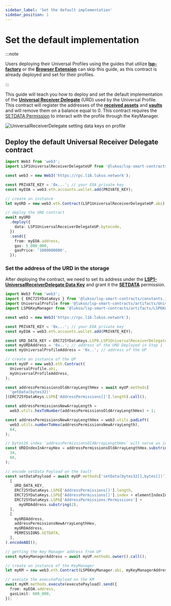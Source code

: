 ```yaml
---
sidebar_label: 'Set the default implementation'
sidebar_position: 1
---
```


# Set the default implementation

:::note

Users deploying their Universal Profiles using the guides that utilize **[lsp-factory](../universal-profile/create-profile.md)** or the **[Browser Extension](../browser-extension/create-a-universal-profile.md)** can skip this guide, as this contract is already deployed and set for their profiles.

:::

This guide will teach you how to deploy and set the default implementation of the **[Universal Receiver Delegate](../../standards/smart-contracts/lsp1-universal-receiver-delegate-up.md)** (URD) used by the Universal Profile. This contract will register the addresses of the **[received assets](../../standards/universal-profile/lsp5-received-assets.md)** and **[vaults](../../standards/universal-profile/lsp10-received-vaults.md)** and will remove them on a balance equal to 0. This contract requires the [SETDATA Permission](../../standards/universal-profile/lsp6-key-manager.md#permissions) to interact with the profile through the KeyManager.

![UniversalReceiverDelegate setting data keys on profile](/img/standards/lsp1delegate/token-transfer-4.jpg)

## Deploy the default Universal Receiver Delegate contract

```typescript title="Deploying the Universal Receiver Delegate of the Universal Profile"
import Web3 from 'web3';
import LSP1UniversalReceiverDelegateUP from '@lukso/lsp-smart-contracts/artifacts/LSP1UniversalReceiverDelegateUP.json';

const web3 = new Web3('https://rpc.l16.lukso.network');

const PRIVATE_KEY = '0x...'; // your EOA private key
const myEOA = web3.eth.accounts.wallet.add(PRIVATE_KEY);

// create an instance
let myURD = new web3.eth.Contract(LSP1UniversalReceiverDelegateUP.abi);

// deploy the URD contract
await myURD
  .deploy({
    data: LSP1UniversalReceiverDelegateUP.bytecode,
  })
  .send({
    from: myEOA.address,
    gas: 5_000_000,
    gasPrice: '1000000000',
  });
```

### Set the address of the URD in the storage

After deploying the contract, we need to set its address under the **[LSP1-UniversalReceiverDelegate Data Key](../../standards/generic-standards/lsp1-universal-receiver.md#extension)** and grant it the **[SETDATA](../../standards/universal-profile/lsp6-key-manager.md#permissions)** permission.

```typescript title="Setting address of the URD in the storage"
import Web3 from 'web3';
import { ERC725YDataKeys } from '@lukso/lsp-smart-contracts/constants.js';
import UniversalProfile from '@lukso/lsp-smart-contracts/artifacts/UniversalProfile.json';
import LSP6KeyManager from '@lukso/lsp-smart-contracts/artifacts/LSP6KeyManager.json';

const web3 = new Web3('https://rpc.l16.lukso.network');

const PRIVATE_KEY = '0x...'; // your EOA private key
const myEOA = web3.eth.accounts.wallet.add(PRIVATE_KEY);

const URD_DATA_KEY = ERC725YDataKeys.LSP0.LSP1UniversalReceiverDelegate;
const myURDAddress = '0x..'; // address of the URD Deployed in Step 1
const myUniversalProfileAddress = '0x..'; // address of the UP

// create an instance of the UP
const myUP = new web3.eth.Contract(
  UniversalProfile.abi,
  myUniversalProfileAddress,
);

const addressPermissionsOldArrayLengthHex = await myUP.methods[
  'getData(bytes32)'
](ERC725YDataKeys.LSP6['AddressPermissions[]'].length).call();

const addressPermissionsNewArrayLength =
  web3.utils.hexToNumber(addressPermissionsOldArrayLengthHex) + 1;

const addressPermissionsNewArrayLengthHex = web3.utils.padLeft(
  web3.utils.numberToHex(addressPermissionsNewArrayLength),
  64,
);

// bytes16 index `addressPermissionsOldArrayLengthHex` will serve as index
const URDIndexInArrayHex = addressPermissionsOldArrayLengthHex.substring(
  34,
  66,
);

// encode setData Payload on the Vault
const setDataPayload = await myUP.methods['setData(bytes32[],bytes[])'](
  [
    URD_DATA_KEY,
    ERC725YDataKeys.LSP6['AddressPermissions[]'].length,
    ERC725YDataKeys.LSP6['AddressPermissions[]'].index + elementIndexInArrayHex,
    ERC725YDataKeys.LSP6['AddressPermissions:Permissions'] +
      myURDAddress.substring(2),
  ],
  [
    myURDAddress,
    addressPermissionsNewArrayLengthHex,
    myURDAddress,
    PERMISSIONS.SETDATA,
  ],
).encodeABI();

// getting the Key Manager address from UP
const myKeyManagerAddress = await myUP.methods.owner().call();

// create an instance of the KeyManager
let myKM = new web3.eth.Contract(LSP6KeyManager.abi, myKeyManagerAddress);

// execute the executePayload on the KM
await myKM.methods.execute(executePayload).send({
  from: myEOA.address,
  gasLimit: 600_000,
});
```
